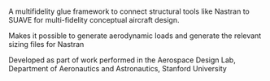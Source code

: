 # 
A multifidelity glue framework to connect structural tools like Nastran to SUAVE for multi-fidelity conceptual aircraft design.

Makes it possible to generate aerodynamic loads and generate the relevant sizing files for Nastran

Developed as part of work performed in the Aerospace Design Lab, Department of Aeronautics and Astronautics, Stanford University 
